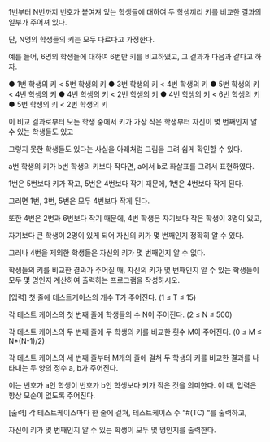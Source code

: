 1번부터 N번까지 번호가 붙여져 있는 학생들에 대하여 두 학생끼리 키를 비교한 결과의 일부가 주어져 있다.

단, N명의 학생들의 키는 모두 다르다고 가정한다.

예를 들어, 6명의 학생들에 대하여 6번만 키를 비교하였고, 그 결과가 다음과 같다고 하자.

● 1번 학생의 키 < 5번 학생의 키
● 3번 학생의 키 < 4번 학생의 키
● 5번 학생의 키 < 4번 학생의 키
● 4번 학생의 키 < 2번 학생의 키
● 4번 학생의 키 < 6번 학생의 키
● 5번 학생의 키 < 2번 학생의 키

이 비교 결과로부터 모든 학생 중에서 키가 가장 작은 학생부터 자신이 몇 번째인지 알 수 있는 학생들도 있고

그렇지 못한 학생들도 있다는 사실을 아래처럼 그림을 그려 쉽게 확인할 수 있다.

a번 학생의 키가 b번 학생의 키보다 작다면, a에서 b로 화살표를 그려서 표현하였다.

 

1번은 5번보다 키가 작고, 5번은 4번보다 작기 때문에, 1번은 4번보다 작게 된다.

그러면 1번, 3번, 5번은 모두 4번보다 작게 된다.

또한 4번은 2번과 6번보다 작기 때문에, 4번 학생은 자기보다 작은 학생이 3명이 있고,

자기보다 큰 학생이 2명이 있게 되어 자신의 키가 몇 번째인지 정확히 알 수 있다.

그러나 4번을 제외한 학생들은 자신의 키가 몇 번째인지 알 수 없다.

학생들의 키를 비교한 결과가 주어질 때, 자신의 키가 몇 번째인지 알 수 있는 학생들이 모두 몇 명인지 계산하여 출력하는 프로그램을 작성하시오.


[입력]
첫 줄에 테스트케이스의 개수 T가 주어진다. (1 ≤ T ≤ 15)

각 테스트 케이스의 첫 번째 줄에 학생들의 수 N이 주어진다. (2 ≤ N ≤ 500)

각 테스트 케이스의 두 번째 줄에 두 학생의 키를 비교한 횟수 M이 주어진다. (0 ≤ M ≤ N*(N-1)/2)

각 테스트 케이스의 세 번째 줄부터 M개의 줄에 걸쳐 두 학생의 키를 비교한 결과를 나타내는 두 양의 정수 a, b가 주어진다.

이는 번호가 a인 학생이 번호가 b인 학생보다 키가 작은 것을 의미한다. 이 때, 입력은 항상 모순이 없도록 주어진다.

[출력]
각 테스트케이스마다 한 줄에 걸쳐, 테스트케이스 수 “#(TC) “를 출력하고,

자신이 키가 몇 번째인지 알 수 있는 학생이 모두 몇 명인지를 출력한다.